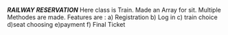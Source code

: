 *****RAILWAY RESERVATION*****
Here class is Train.
Made an Array for sit. 
Multiple Methodes are made.
Features are :  a) Registration
                b) Log in 
                c) train choice
                d)seat choosing
                e)payment
                f) Final Ticket
